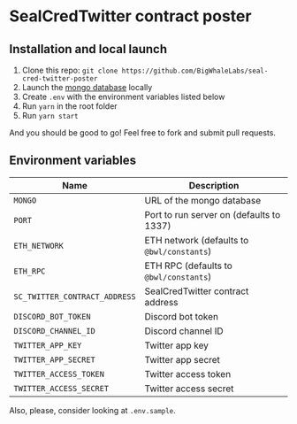 # SealCredTwitter contract poster

## Installation and local launch

1. Clone this repo: `git clone https://github.com/BigWhaleLabs/seal-cred-twitter-poster`
2. Launch the [mongo database](https://www.mongodb.com/) locally
3. Create `.env` with the environment variables listed below
4. Run `yarn` in the root folder
5. Run `yarn start`

And you should be good to go! Feel free to fork and submit pull requests.

## Environment variables

| Name                          | Description                                |
| ----------------------------- | ------------------------------------------ |
| `MONGO`                       | URL of the mongo database                  |
| `PORT`                        | Port to run server on (defaults to 1337)   |
| `ETH_NETWORK`                 | ETH network (defaults to `@bwl/constants`) |
| `ETH_RPC`                     | ETH RPC (defaults to `@bwl/constants`)     |
| `SC_TWITTER_CONTRACT_ADDRESS` | SealCredTwitter contract address           |
| `DISCORD_BOT_TOKEN`           | Discord bot token                          |
| `DISCORD_CHANNEL_ID`          | Discord channel ID                         |
| `TWITTER_APP_KEY`             | Twitter app key                            |
| `TWITTER_APP_SECRET`          | Twitter app secret                         |
| `TWITTER_ACCESS_TOKEN`        | Twitter access token                       |
| `TWITTER_ACCESS_SECRET`       | Twitter access secret                      |

Also, please, consider looking at `.env.sample`.
